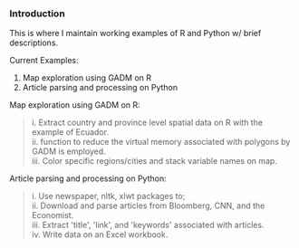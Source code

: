 ### Introduction  
This is where I maintain working examples of R and Python w/ brief descriptions.

Current Examples:
1. Map exploration using GADM on R    
2. Article parsing and processing on Python  

Map exploration using GADM on R:  
>i. Extract country and province level spatial data on R with the example of Ecuador.   
ii. function to reduce the virtual memory associated with polygons by GADM is employed.  
iii. Color specific regions/cities and stack variable names on map.  
  
Article parsing and processing on Python:    
>i. Use newspaper, nltk, xlwt packages to;    
ii. Download and parse articles from Bloomberg, CNN, and the Economist.    
iii. Extract 'title', 'link', and 'keywords' associated with articles.  
iv. Write data on an Excel workbook. 

